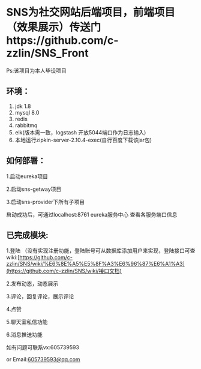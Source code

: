 # SNS为社交网站后端项目，前端项目（效果展示）传送门https://github.com/c-zzlin/SNS_Front

Ps:该项目为本人毕设项目



## 环境：

1. jdk 1.8
2. mysql 8.0
3. redis
4. rabbitmq
5. elk(版本需一致，logstash 开放5044端口作为日志输入)
6. 本地运行zipkin-server-2.10.4-exec(自行百度下载该jar包)



## 如何部署：

1.启动eureka项目

2.启动sns-getway项目

3.启动sns-provider下所有子项目

启动成功后，可通过localhost:8761 eureka服务中心 查看各服务端口信息



## 已完成模块:

1.登陆  （没有实现注册功能，登陆账号可从数据库添加用户来实现，登陆接口可查wiki:[https://github.com/c-zzlin/SNS/wiki/%E6%8E%A5%E5%8F%A3%E6%96%87%E6%A1%A3](https://github.com/c-zzlin/SNS/wiki/接口文档)

2.发布动态，动态展示

3.评论，回复评论，展示评论

4.点赞

5.聊天室私信功能

6.消息推送功能







如有问题可联系vx:605739593

or Email:605739593@qq.com

